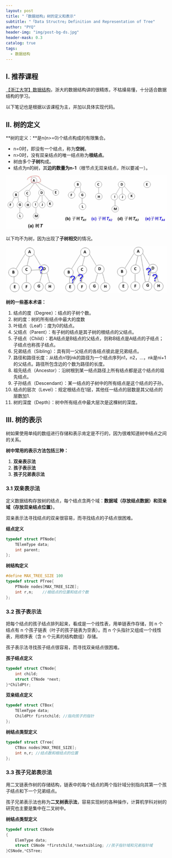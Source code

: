 ```yaml
---
layout: post
title: "「数据结构」树的定义和表示"
subtitle: "「Data Structre」Definition and Representation of Tree"
author: "PYQ"
header-img: "img/post-bg-ds.jpg"
header-mask: 0.3
catalog: true
tags:
  - 数据结构
---
```


## Ⅰ. 推荐课程

[【浙江大学】数据结构](https://www.bilibili.com/video/BV1Kb41127fT?p=33)，浙大的数据结构讲的很精炼，不枯燥易懂，十分适合数据结构的学习。

以下笔记也是根据以该课程为主，并加以具体实现代码。

## Ⅱ. 树的定义

**树的定义：**是n(n>=0)个结点构成的有限集合。

- n=0时，即没有一个结点，称为**空树**。
- n>0时，没有双亲结点的唯一结点称为**根结点**。
- 树由多个**子树**构成。
- 结点为n的树，其**边的数量为n-1**（根节点无双亲结点，所以要减一）。

![image-20220421111200289](/img/in-post/tree-1.png)

以下均不为树，因为出现了**子树相交**的情况。

![image-20220421155011299](/img/in-post/tree-2.png)

**树的一些基本术语：**

1. 结点的度（Degree）：结点的子树个数。
2. 树的度：树的所有结点中最大的度数
3. 叶结点（Leaf）：度为0的结点。
4. 父结点（Parent）：有子树的结点是其子树的根结点的父结点。
5. 子结点（Child）：若A结点是B结点的父结点，则称B结点是A结点的子结点；子结点也称孩子结点。
6. 兄弟结点（Sibling）：具有同一父结点的各结点彼此是兄弟结点。
7. 路径和路径长度：从结点n1到nk的路径为一个结点序列n1，n2，…，nk是ni+1的父结点。路径所包含边的个数为路径的长度。
8. 祖先结点（Ancestor）：沿树根到某一结点路径上所有结点都是这个结点的祖先结点。
9. 子孙结点（Descendant）：某一结点的子树中的所有结点是这个结点的子孙。
10. 结点的层次（Level）：规定根结点在1层，其他任一结点的层数是其父结点的层数加1.
11. 树的深度（Depth）：树中所有结点中最大层次是这棵树的深度。

## Ⅲ. 树的表示

树如果使用单纯的数组进行存储和表示肯定是不行的，因为很难知道树中结点之间的关系。

**树中常用的表示方法包括三种：**

1. **双亲表示法**
2. **孩子表示法**
3. **孩子兄弟表示法**

### 3.1 双亲表示法

定义数据结构存放树的结点，每个结点含两个域：**数据域（存放结点数据）和双亲域（存放双亲结点位置）**。

双亲表示法寻找结点的双亲很容易，而寻找结点的子结点很困难。

**结点定义**

```c++
typedef struct PTNode{
	TElemType data;
	int parent;       
};
```

**树结构定义**

```c++
#define MAX_TREE_SIZE 100
typedef struct PTree{
	PTNode nodes[MAX_TREE_SIZE];
	int r,n;    //根结点的位置和结点个数 
};
```

### 3.2 孩子表示法

把每个结点的孩子结点排列起来，看成是一个线性表，用单链表作存储，则 n 个结点有 n 个孩子链表（叶子的孩子链表为空表）。而 n 个头指针又组成一个线性表，用顺序表（含 n 个元素的结构数组）存储。

孩子表示法寻找孩子结点很容易，而寻找双亲结点很困难。

**孩子结点定义**

```c++
typedef struct CTNode{
	int child;
	struct CTNode *next;
}*ChildPtr;
```

**双亲结点定义**

```c++
typedef struct CTBox{
	TElemType data;
	ChildPtr firstchild; //指向孩子的指针 
}; 
```

**树结点类型定义**

```c++
typedef struct CTree{
	CTBox nodes[MAX_TREE_SIZE];
	int n,r; //结点数和根结点的位置 
};
```

### 3.3 孩子兄弟表示法

用二叉链表作树的存储结构，链表中的每个结点的两个指针域分别指向其第一个孩子结点和下一个兄弟结点。

孩子兄弟表示法也称为**二叉树表示法**，容易实现树的各种操作，计算机学科对树的研究也主要是集中在二叉树中。

**树结点类型定义**

```c++
typedef struct CSNode
{
	ElemType data;
	struct CSNode *firstchild,*nextsibling; //孩子指针域和兄弟指针域 
}CSNode,*CSTree;
```





